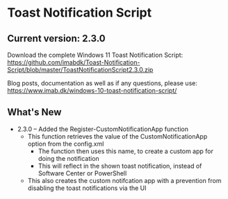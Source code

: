 # Toast Notification Script

## Current version: 2.3.0

Download the complete Windows 11 Toast Notification Script: https://github.com/imabdk/Toast-Notification-Script/blob/master/ToastNotificationScript2.3.0.zip

Blog posts, documentation as well as if any questions, please use: https://www.imab.dk/windows-10-toast-notification-script/

## What's New

- 2.3.0 – Added the Register-CustomNotificationApp function
   - This function retrieves the value of the CustomNotificationApp option from the config.xml
      - The function then uses this name, to create a custom app for doing the notification
      - This will reflect in the shown toast notification, instead of Software Center or PowerShell
   - This also creates the custom notifcation app with a prevention from disabling the toast notifications via the UI
